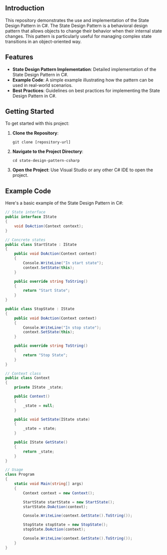 ## Introduction

This repository demonstrates the use and implementation of the State Design Pattern in C#. The State Design Pattern is a behavioral design pattern that allows objects to change their behavior when their internal state changes. This pattern is particularly useful for managing complex state transitions in an object-oriented way.

## Features

- **State Design Pattern Implementation**: Detailed implementation of the State Design Pattern in C#.
- **Example Code**: A simple example illustrating how the pattern can be used in real-world scenarios.
- **Best Practices**: Guidelines on best practices for implementing the State Design Pattern in C#.

## Getting Started

To get started with this project:

1. **Clone the Repository**: 
   ```
   git clone [repository-url]
   ```
2. **Navigate to the Project Directory**: 
   ```
   cd state-design-pattern-csharp
   ```
3. **Open the Project**: Use Visual Studio or any other C# IDE to open the project.

## Example Code

Here's a basic example of the State Design Pattern in C#:

```csharp
// State interface
public interface IState
{
    void DoAction(Context context);
}

// Concrete states
public class StartState : IState
{
    public void DoAction(Context context)
    {
        Console.WriteLine("In start state");
        context.SetState(this);
    }

    public override string ToString()
    {
        return "Start State";
    }
}

public class StopState : IState
{
    public void DoAction(Context context)
    {
        Console.WriteLine("In stop state");
        context.SetState(this);
    }

    public override string ToString()
    {
        return "Stop State";
    }
}

// Context class
public class Context
{
    private IState _state;

    public Context()
    {
        _state = null;
    }

    public void SetState(IState state)
    {
        _state = state;
    }

    public IState GetState()
    {
        return _state;
    }
}

// Usage
class Program
{
    static void Main(string[] args)
    {
        Context context = new Context();

        StartState startState = new StartState();
        startState.DoAction(context);

        Console.WriteLine(context.GetState().ToString());

        StopState stopState = new StopState();
        stopState.DoAction(context);

        Console.WriteLine(context.GetState().ToString());
    }
}
```
